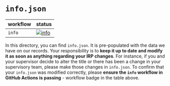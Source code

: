 # `info.json`

| workflow | status |
| - | - |
| `info` | [![info](https://github.com/ese-msc-2021/irp-ok121/actions/workflows/info.yml/badge.svg)](https://github.com/ese-msc-2021/irp-ok121/actions/workflows/info.yml) |

In this directory, you can find `info.json`. It is pre-populated with the data we have on our records. Your responsibility is to **keep it up to date and modify it as soon as anything regarding your IRP changes**. For instance, if you and your supervisor decide to alter the title or there has been a change in your supervisory team, please make those changes in `info.json`. To confirm that your `info.json` was modified correctly, please **ensure the `info` workflow in GitHub Actions is passing** - workflow badge in the table above.
